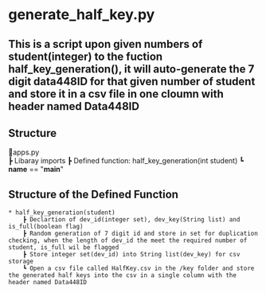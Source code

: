 # generate_half_key.py

## This is a script upon given numbers of student(integer) to the fuction half_key_generation(), it will auto-generate the 7 digit data448ID for that given number of student and store it in a csv file in one cloumn with header named Data448ID

## Structure
📜apps.py  
┣ Libaray imports
┣ Defined function: half_key_generation(int student)
┗ __name__ == "__main__"

## Structure of the Defined Function
    * half_key_generation(student)
        ┣ Declartion of dev_id(integer set), dev_key(String list) and is_full(boolean flag)
        ┣ Random generation of 7 digit id and store in set for duplication checking, when the length of dev_id the meet the required number of student, is_full wil be flagged
        ┣ Store integer set(dev_id) into String list(dev_key) for csv storage
        ┗ Open a csv file called HalfKey.csv in the /key folder and store the generated half keys into the csv in a single column with the header named Data448ID
